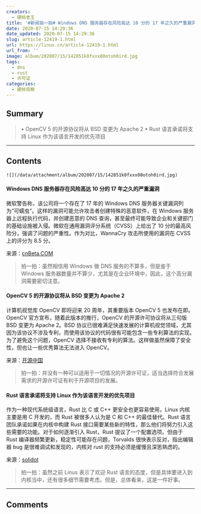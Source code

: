 ```yaml
---
creators:
  - 硬核老王
title: '#新闻拍一拍# Windows DNS 服务器存在风险高达 10 分的 17 年之久的严重漏洞'
date: 2020-07-15 14:29:36
date_updated: 2020-07-15 14:29:36
slug: article-12419-1.html
url: https://linux.cn/article-12419-1.html
url_from: ''
image: album/202007/15/142851k0fxxx00otoh0ird.jpg
tags:
  - dns
  - rust
  - 许可证
categories:
  - 硬核观察
---
```


## Summary

> • OpenCV 5 的开源协议将从 BSD 变更为 Apache 2 • Rust 语言承诺将支持 Linux 作为该语言开发的优先项目

***

<!-- more -->

## Contents

`![](/data/attachment/album/202007/15/142851k0fxxx00otoh0ird.jpg)`

#### Windows DNS 服务器存在风险高达 10 分的 17 年之久的严重漏洞

微软警告称，该公司将一个存在了 17 年的 Windows DNS 服务器关键漏洞列为“可蠕虫”。这样的漏洞可能允许攻击者创建特殊的恶意软件，在 Windows 服务器上远程执行代码，并创建恶意的 DNS 查询，甚至最终可能导致企业和关键部门的基础设施被入侵。微软在通用漏洞评分系统（CVSS）上给出了 10 分的最高风险分，强调了问题的严重性。作为对比，WannaCry 攻击所使用的漏洞在 CVSS 上的评分为 8.5 分。

来源：[cnBeta.COM](https://www.cnbeta.com/articles/tech/1003249.htm)

> 
> 拍一拍：虽然相信用 Windows 做 DNS 服务的不算多，但是鉴于 Windows 服务器数量并不算少，尤其是在企业环境中，因此，这个高分漏洞需要密切注意。
> 
> 
> 

#### OpenCV 5 的开源协议将从 BSD 变更为 Apache 2

计算机视觉库 OpenCV 即将迎来 20 周年，其重要版本 OpenCV 5 也发布在即。OpenCV 官方宣布，随着此版本的推行，OpenCV 的开源许可协议将从三句版 BSD 变更为 Apache 2。BSD 协议已很难满足快速发展的计算机视觉领域，尤其因为该协议不涉及专利，而使用该协议的代码很有可能包含一些专利算法的实现。为了避免这个问题，OpenCV 选择不接收有专利的算法。这样做虽然保障了安全性，但也让一些优秀算法无法进入 OpenCV。

来源：[开源中国](https://www.oschina.net/news/117198/opencv-is-to-change-the-license-to-apache-2)

> 
> 拍一拍：并没有一种可以适用于一切情况的开源许可证，适当选择符合发展需求的开源许可证有利于开源项目的发展。
> 
> 
> 

#### Rust 语言承诺将支持 Linux 作为该语言开发的优先项目

作为一种现代系统级语言，Rust 比 C 或 C++ 更安全也更容易使用，Linux 内核主要是用 C 开发的，而 Rust 被很多人认为是 C 和 C++ 的最佳替代。Rust 语言团队承诺如果在内核中构建 Rust 接口需要某些新的特性，那么他们将努力引入这些需要的功能。对于如何逐渐引入 Rust，Rust 提议了一个配置选项。但由于 Rust 编译器频繁更新，稳定性可能存在问题，Torvalds 很快表示反对，指出编辑器 bug 是很难调试和发现的，内核对 rust 的支持必须是缓慢且深思熟虑的。

来源：[solidot](https://www.solidot.org/story?sid=64946)

> 
> 拍一拍：虽然之前 Linus 表示了欢迎 Rust 语言的态度，但是具体要进入到内核当中，还有很多细节需要考虑。但是，总体看来，这是一件好事。
> 
> 
>

***

## Comments
